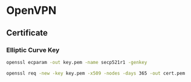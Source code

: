 # OpenVPN

## Certificate

### Elliptic Curve Key

```bash
openssl ecparam -out key.pem -name secp521r1 -genkey
```


```bash
openssl req -new -key key.pem -x509 -nodes -days 365 -out cert.pem
```

